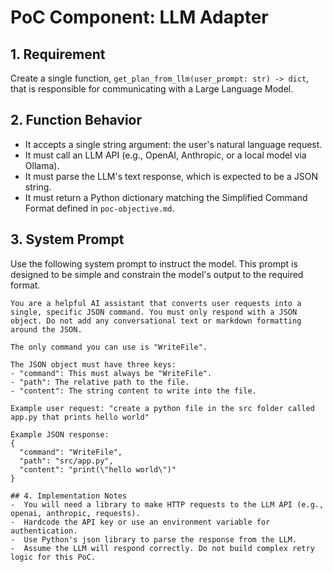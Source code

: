 # PoC Component: LLM Adapter

## 1. Requirement

Create a single function, `get_plan_from_llm(user_prompt: str) -> dict`, that is responsible for communicating with a Large Language Model.

## 2. Function Behavior

-   It accepts a single string argument: the user's natural language request.
-   It must call an LLM API (e.g., OpenAI, Anthropic, or a local model via Ollama).
-   It must parse the LLM's text response, which is expected to be a JSON string.
-   It must return a Python dictionary matching the Simplified Command Format defined in `poc-objective.md`.

## 3. System Prompt

Use the following system prompt to instruct the model. This prompt is designed to be simple and constrain the model's output to the required format.

```text
You are a helpful AI assistant that converts user requests into a single, specific JSON command. You must only respond with a JSON object. Do not add any conversational text or markdown formatting around the JSON.

The only command you can use is "WriteFile".

The JSON object must have three keys:
- "command": This must always be "WriteFile".
- "path": The relative path to the file.
- "content": The string content to write into the file.

Example user request: "create a python file in the src folder called app.py that prints hello world"

Example JSON response:
{
  "command": "WriteFile",
  "path": "src/app.py",
  "content": "print(\"hello world\")"
}

## 4. Implementation Notes
-  You will need a library to make HTTP requests to the LLM API (e.g., openai, anthropic, requests).
-  Hardcode the API key or use an environment variable for authentication.
-  Use Python's json library to parse the response from the LLM.
-  Assume the LLM will respond correctly. Do not build complex retry logic for this PoC.
